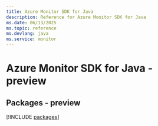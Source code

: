 ```yaml
---
title: Azure Monitor SDK for Java
description: Reference for Azure Monitor SDK for Java
ms.date: 06/13/2025
ms.topic: reference
ms.devlang: java
ms.service: monitor
---
```

# Azure Monitor SDK for Java - preview
## Packages - preview
[!INCLUDE [packages](monitor-index.md)]
